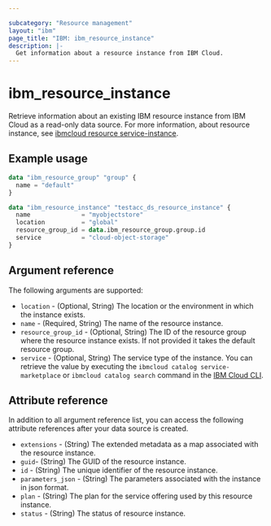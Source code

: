 ```yaml
---

subcategory: "Resource management"
layout: "ibm"
page_title: "IBM: ibm_resource_instance"
description: |-
  Get information about a resource instance from IBM Cloud.
---
```


# ibm_resource_instance
Retrieve information about an existing IBM resource instance from IBM Cloud as a read-only data source. For more information, about resource instance, see [ibmcloud resource service-instance](https://cloud.ibm.com/docs/account?topic=cli-ibmcloud_commands_resource#ibmcloud_resource_service_instance).

## Example usage

```terraform
data "ibm_resource_group" "group" {
  name = "default"
}

data "ibm_resource_instance" "testacc_ds_resource_instance" {
  name              = "myobjectstore"
  location          = "global"
  resource_group_id = data.ibm_resource_group.group.id
  service           = "cloud-object-storage"
}
```

## Argument reference

The following arguments are supported:

- `location` - (Optional, String) The location or the environment in which the instance exists.
- `name` - (Required, String) The name of the resource instance.
- `resource_group_id` - (Optional, String) The ID of the resource group where the resource instance exists. If not provided it takes the default resource group.
- `service` - (Optional, String) The service type of the instance. You can retrieve the value by executing the `ibmcloud catalog service-marketplace` or `ibmcloud catalog search` command in the [IBM Cloud CLI](https://cloud.ibm.com/docs/cli?topic=cloud-cli-getting-started).

## Attribute reference
In addition to all argument reference list, you can access the following attribute references after your data source is created. 

- `extensions` - (String) The extended metadata as a map associated with the resource instance.
- `guid`- (String) The GUID of the resource instance.
- `id` - (String) The unique identifier of the resource instance.
- `parameters_json` - (String) The parameters associated with the instance in json format.
- `plan` - (String) The plan for the service offering used by this resource instance.
- `status` - (String) The status of resource instance.
